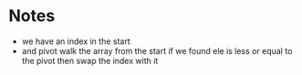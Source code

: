 # Notes

- we have an index in the start
- and pivot walk the array from the start if we found ele is less or equal to the pivot
  then swap the index with it
